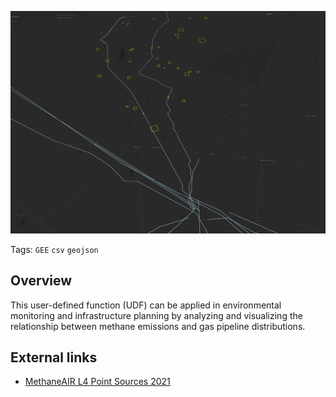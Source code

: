 <!--fused:preview-->
<p align="center"><img src="https://raw.githubusercontent.com/fusedio/udfs/main/community/yashbit/biogas_transportation/fused-screenshot-biogas_transportation_copy.png" width="600" alt="UDF preview image"></p>

<!--fused:tags-->

Tags: `GEE` `csv` `geojson`

<!--fused:readme-->

## Overview

This user-defined function (UDF) can be applied in environmental monitoring and infrastructure planning by analyzing and visualizing the relationship between methane emissions and gas pipeline distributions.

## External links

- [MethaneAIR L4 Point Sources 2021](https://developers.google.com/earth-engine/datasets/catalog/EDF_MethaneSAT_MethaneAIR_methaneair-L4point-2021)
